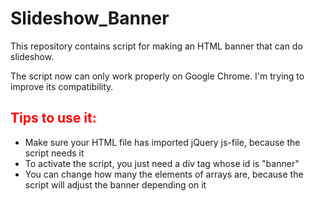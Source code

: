 # Slideshow_Banner
This repository contains script for making an HTML banner that can do slideshow.

The script now can only work properly on Google Chrome. I'm trying to improve its compatibility.

<h2 style="color:red;">Tips to use it:</h2>
<ul>
  <li>Make sure your HTML file has imported jQuery js-file, because the script needs it</li>
  <li>To activate the script, you just need a div tag whose id is "banner"</li>
  <li>You can change how many the elements of arrays are, because the script will adjust the banner depending on it</li>
</ul>

